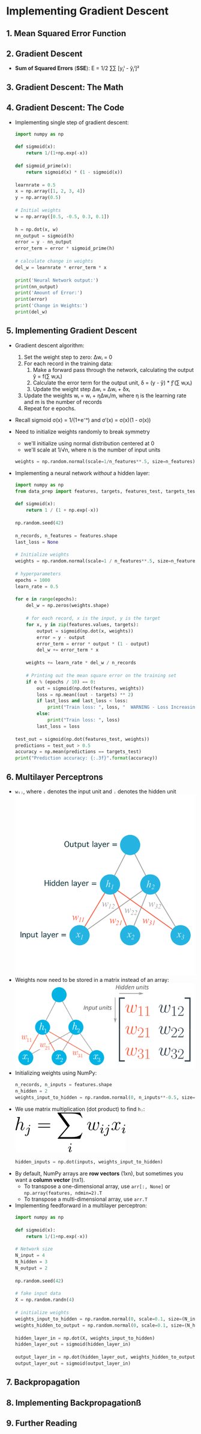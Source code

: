# Implementing Gradient Descent

## 1. Mean Squared Error Function

## 2. Gradient Descent

* **Sum of Squared Errors** (**SSE**): E = 1/2 ∑∑ [yⱼⁱ - ŷⱼⁱ]²

## 3. Gradient Descent: The Math

## 4. Gradient Descent: The Code

* Implementing single step of gradient descent:
    ```python
    import numpy as np

    def sigmoid(x):
        return 1/(1+np.exp(-x))

    def sigmoid_prime(x):
        return sigmoid(x) * (1 - sigmoid(x))

    learnrate = 0.5
    x = np.array([1, 2, 3, 4])
    y = np.array(0.5)

    # Initial weights
    w = np.array([0.5, -0.5, 0.3, 0.1])

    h = np.dot(x, w)
    nn_output = sigmoid(h)
    error = y - nn_output
    error_term = error * sigmoid_prime(h)

    # calculate change in weights
    del_w = learnrate * error_term * x

    print('Neural Network output:')
    print(nn_output)
    print('Amount of Error:')
    print(error)
    print('Change in Weights:')
    print(del_w)
    ```

## 5. Implementing Gradient Descent

* Gradient descent algorithm:
    1. Set the weight step to zero: Δwᵢ = 0
    2. For each record in the training data:
        1. Make a forward pass through the network, calculating the output ŷ = f(∑ wᵢxᵢ)
        2. Calculate the error term for the output unit, δ = (y - ŷ) * ƒ′(∑ wᵢxᵢ)
        3. Update the weight step Δwᵢ = Δwᵢ + δxᵢ
    4. Update the weights wᵢ = wᵢ + ηΔwᵢ/m, where η is the learning rate and m is the number of records
    5. Repeat for e epochs.

* Recall sigmoid σ(x) = 1/(1+e⁻ˣ) and σ′(x) = σ(x)(1 - σ(x))

* Need to initialize weights randomly to break symmetry
    - we'll initialize using normal distribution centered at 0
    - we'll scale at 1/√n, where n is the number of input units
    ```python
    weights = np.random.normal(scale=1/n_features**.5, size=n_features)
    ```

* Implementing a neural network _without_ a hidden layer:
    ```python
    import numpy as np
    from data_prep import features, targets, features_test, targets_test

    def sigmoid(x):
        return 1 / (1 + np.exp(-x))

    np.random.seed(42)

    n_records, n_features = features.shape
    last_loss = None

    # Initialize weights
    weights = np.random.normal(scale=1 / n_features**.5, size=n_features)

    # hyperparameters
    epochs = 1000
    learn_rate = 0.5

    for e in range(epochs):
        del_w = np.zeros(weights.shape)

        # for each record, x is the input, y is the target
        for x, y in zip(features.values, targets):
            output = sigmoid(np.dot(x, weights))
            error = y - output
            error_term = error * output * (1 - output)
            del_w += error_term * x

        weights += learn_rate * del_w / n_records

        # Printing out the mean square error on the training set
        if e % (epochs / 10) == 0:
            out = sigmoid(np.dot(features, weights))
            loss = np.mean((out - targets) ** 2)
            if last_loss and last_loss < loss:
                print("Train loss: ", loss, "  WARNING - Loss Increasing")
            else:
                print("Train loss: ", loss)
            last_loss = loss

    test_out = sigmoid(np.dot(features_test, weights))
    predictions = test_out > 0.5
    accuracy = np.mean(predictions == targets_test)
    print("Prediction accuracy: {:.3f}".format(accuracy))
    ```

## 6. Multilayer Perceptrons

* `wᵢⱼ`, where `ᵢ` denotes the input unit and `ⱼ` denotes the hidden unit
    ![](images/multilayer-perceptrons-1.png)
* Weights now need to be stored in a matrix instead of an array:
    ![](images/multilayer-perceptrons-2.png)
* Initializing weights using NumPy:
    ```python
    n_records, n_inputs = features.shape
    n_hidden = 2
    weights_input_to_hidden = np.random.normal(0, n_inputs**-0.5, size=(n_inputs, n_hidden))
    ```
* We use matrix multiplication (dot product) to find `hⱼ`:
    ![](images/multilayer-perceptrons-3.gif)
    ```python
    hidden_inputs = np.dot(inputs, weights_input_to_hidden)
    ```
* By default, NumPy arrays are **row vectors** (1xn), but sometimes you want a **column vector** (nx1).
    - To transpose a one-dimensional array, use `arr[:, None]` or `np.array(features, ndmin=2).T`
    - To transpose a multi-dimensional array, use `arr.T`
* Implementing feedforward in a multilayer perceptron:
    ```python
    import numpy as np

    def sigmoid(x):
        return 1/(1+np.exp(-x))

    # Network size
    N_input = 4
    N_hidden = 3
    N_output = 2

    np.random.seed(42)

    # fake input data
    X = np.random.randn(4)

    # initialize weights
    weights_input_to_hidden = np.random.normal(0, scale=0.1, size=(N_input, N_hidden))
    weights_hidden_to_output = np.random.normal(0, scale=0.1, size=(N_hidden, N_output))

    hidden_layer_in = np.dot(X, weights_input_to_hidden)
    hidden_layer_out = sigmoid(hidden_layer_in)

    output_layer_in = np.dot(hidden_layer_out, weights_hidden_to_output)
    output_layer_out = sigmoid(output_layer_in)
    ```

## 7. Backpropagation

## 8. Implementing Backpropagationß

## 9. Further Reading
